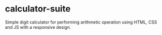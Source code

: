 # calculator-suite
Simple digit calculator for performing arithmetic operation using HTML, CSS and JS with a responsive design.
